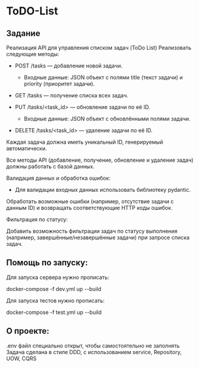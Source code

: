 # ToDO-List

## Задание

Реализация API для управления списком задач (ToDo List)
Реализовать следующие методы:

- POST /tasks — добавление новой задачи.

   - Входные данные: JSON объект с полями title (текст задачи) и priority (приоритет задачи).

- GET /tasks — получение списка всех задач.

- PUT /tasks/<task_id> — обновление задачи по её ID.

  - Входные данные: JSON объект с обновлёнными полями задачи.

- DELETE /tasks/<task_id> — удаление задачи по её ID.

Каждая задача должна иметь уникальный ID, генерируемый автоматически.

Все методы API (добавление, получение, обновление и удаление задач) должны работать с базой данных.

Валидация данных и обработка ошибок:

 - Для валидации входных данных использовать библиотеку pydantic.

Обработать возможные ошибки (например, отсутствие задачи с данным ID) и возвращать соответствующие HTTP коды ошибок.

Фильтрация по статусу:

Добавить возможность фильтрации задач по статусу выполнения (например, завершённые/незавершённые задачи) при запросе списка задач.

## Помощь по запуску:
Для запуска сервера нужно прописать:

docker-compose -f dev.yml up --build

Для запуска тестов нужно прописать:

docker-compose -f test.yml up --build


## О проекте:
.env файл специально открыт, чтобы самостоятельно не заполнять
Задача сделана в стиле DDD, с использованием service, Repository, UOW, CQRS
